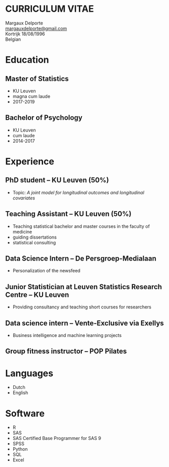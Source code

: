 # CURRICULUM VITAE 

Margaux Delporte  
margauxdelporte@gmail.com  
Kortrijk 18/08/1996  
Belgian  

# Education

## Master of Statistics
 * KU Leuven
 * magna cum laude
 * 2017-2019
## Bachelor of Psychology
 * KU Leuven
 * cum laude
 * 2014-2017

# Experience
## PhD student – KU Leuven (50%)
 * Topic:  _A joint model for longitudinal outcomes and longitudinal covariates_ 
## Teaching Assistant – KU Leuven (50%)
 * Teaching statistical bachelor and master courses in the faculty of medicine
 * guiding dissertations
 * statistical consulting
## Data Science Intern – De Persgroep-Medialaan 
 * Personalization of the newsfeed 
## Junior Statistician at Leuven Statistics Research Centre – KU Leuven
 * Providing consultancy and teaching short courses for researchers
## Data science intern – Vente-Exclusive via Exellys
 * Business intelligence and machine learning projects
## Group fitness instructor – POP Pilates

# Languages
* Dutch
* English

# Software
*	R
*	SAS 
 * SAS Certified Base Programmer for SAS 9
* SPSS
* Python
* SQL
* Excel
 
